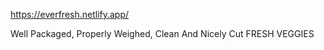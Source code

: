 
https://everfresh.netlify.app/

Well Packaged, Properly Weighed, Clean And Nicely Cut FRESH VEGGIES
